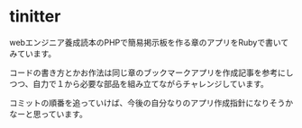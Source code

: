 tinitter
========
webエンジニア養成読本のPHPで簡易掲示板を作る章のアプリをRubyで書いてみています。

コードの書き方とかお作法は同じ章のブックマークアプリを作成記事を参考にしつつ、自力で１から必要な部品を組み立てながらチャレンジしています。

コミットの順番を追っていけば、今後の自分なりのアプリ作成指針になりそうかなーと思っています。
